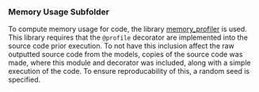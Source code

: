 ### Memory Usage Subfolder
To compute memory usage for code, the library [memory_profiler](https://github.com/pythonprofilers/memory_profiler) is used. This library requires that the `@profile` decorator are implemented into the source code prior execution. To not have this inclusion affect the raw outputted source code from the models, copies of the source code was made, where this module and decorator was included, along with a simple execution of the code. To ensure reproducability of this, a random seed is specified.